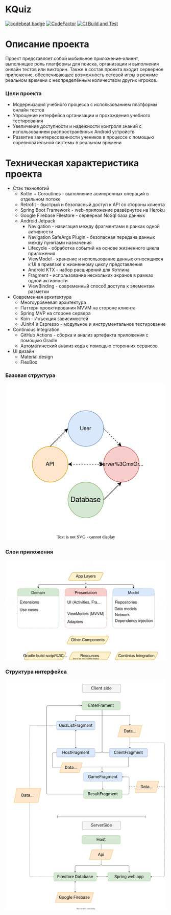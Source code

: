 # KQuiz
[![codebeat badge](https://codebeat.co/badges/532250f5-5bb9-4a9d-97ee-a658e19caddf)](https://codebeat.co/projects/github-com-albatovk-kquiz-master) [![CodeFactor](https://www.codefactor.io/repository/github/albatovk/kquiz/badge)](https://www.codefactor.io/repository/github/albatovk/kquiz)
[![CI Build and Test](https://github.com/AlbatovK/KQuiz/actions/workflows/main.yml/badge.svg)](https://github.com/AlbatovK/KQuiz/actions/workflows/main.yml)
# Описание проекта
Проект представляет собой мобильное приложение-клиент, выполнящее роль платформы для поиска, организации и выполнения онлайн тестов или викторин. Также в состав проекта входит серверное приложение, обеспечивающее возможность сетевой игры в режиме реальном времени с неопределённым количеством других игроков.
### Цели проекта
* Модернизация учебного процесса с использованием платформы онлайн тестов
* Упрощение интерфейса организации и прохождения учебного тестирования
* Увеличение доступности и надёжности контроля знаний с использованием распространённых Android устройств
* Развитие заинтересованности учеников в процессе с помощью соревновательной системы в реальном времени
# Техническая характеристика проекта
 * Стэк технологий
    * Kotlin + Coroutines - выполнение асинхронных операций в отдельном потоке
    * Retrofit - быстрый и безопасный доступ к API со стороны клиента
    * Spring Boot Framework - web-приложение развёрнутое на Heroku
    * Google Firebase Filestore - серверная NoSql база данных
    * Android Jetpack
        * Navigation - навигация между фрагментами в раиках одной активности
        * Navigation SafeArgs Plugin - безопасная передача данных между пунктами назначения
        * Lifecycle - обработка событий на основе жизненного цикла приложения
        * ViewModel - хранение и использование данных относящихся к UI в привязке к жизненному циклу представления
        * Android KTX - набор расширений для Котлина
        * Fragment - использование нескольких экранов в рамках одной активности
        * ViewBinding - современный способ доступа к элементам разметки
* Современная архитектура
    * Многоуровневая архитектура
    * Паттерн проектирования MVVM на стороне клиента
    * Spring MVP на стороне сервера
    * Koin - Инъекция зависимостей
    * JUnit4 и Espresso - модульное и инструментальное тестирование
* Continious Integration
  * GitHub Actions - сборка и анализ артефакта приложения с помощью Gradle
  * Автоматический анализ кода с помощью сторонних сервисов
* UI дизайн
    * Material design
    * FlexBox

### Базовая структура
![](https://github.com/AlbatovK/KQuiz/blob/master/assets/circles.drawio.svg?raw=true)

### Слои приложения
![](https://github.com/AlbatovK/KQuiz/blob/master/assets/layers.drawio.svg?raw=true)

### Структура интерфейса
![](https://github.com/AlbatovK/KQuiz/blob/master/assets/app_structure.drawio.svg?raw=true)
